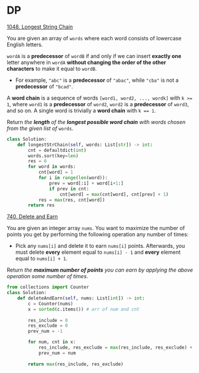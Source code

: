 # DP

[1048. Longest String Chain](https://leetcode.cn/problems/longest-string-chain/)

You are given an array of `words` where each word consists of lowercase English letters.

`wordA` is a **predecessor** of `wordB` if and only if we can insert **exactly one** letter anywhere in `wordA` **without changing the order of the other characters** to make it equal to `wordB`.

- For example, `"abc"` is a **predecessor** of `"abac"`, while `"cba"` is not a **predecessor** of `"bcad"`.

A **word chain** is a sequence of words `[word1, word2, ..., wordk]` with `k >= 1`, where `word1` is a **predecessor** of `word2`, `word2` is a **predecessor** of `word3`, and so on. A single word is trivially a **word chain** with `k == 1`.

Return *the **length** of the **longest possible word chain** with words chosen from the given list of* `words`.

 

```python
class Solution:
    def longestStrChain(self, words: List[str]) -> int:
        cnt = defaultdict(int)
        words.sort(key=len)
        res = 0
        for word in words:
            cnt[word] = 1
            for i in range(len(word)):
                prev = word[:i] + word[i+1:]
                if prev in cnt:
                    cnt[word] = max(cnt[word], cnt[prev] + 1)
            res = max(res, cnt[word])
        return res
```



[740. Delete and Earn](https://leetcode.cn/problems/delete-and-earn/)

You are given an integer array `nums`. You want to maximize the number of points you get by performing the following operation any number of times:

- Pick any `nums[i]` and delete it to earn `nums[i]` points. Afterwards, you must delete **every** element equal to `nums[i] - 1` and **every** element equal to `nums[i] + 1`.

Return *the **maximum number of points** you can earn by applying the above operation some number of times*.

```python
from collections import Counter
class Solution:
    def deleteAndEarn(self, nums: List[int]) -> int:
        c = Counter(nums)
        x = sorted(c.items()) # arr of num and cnt
        
        res_include = 0
        res_exclude = 0
        prev_num = -1

        for num, cnt in x:
            res_include, res_exclude = max(res_include, res_exclude) + num * cnt if abs(num - prev_num) != 1 else num * cnt + res_exclude, max(res_include, res_exclude)
            prev_num = num
        
        return max(res_include, res_exclude)
```

